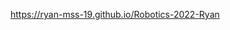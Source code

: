 
<a href="https://ryan-mss-19.github.io/Robotics-2022-Ryan"> https://ryan-mss-19.github.io/Robotics-2022-Ryan</a>
